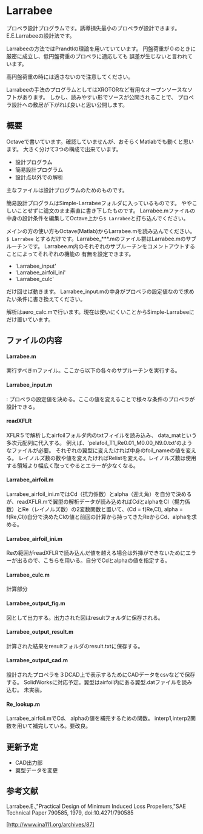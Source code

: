Larrabee
====

プロペラ設計プログラムです。誘導損失最小のプロペラが設計できます。
E.E.Larrabeeの設計法です。

Larrabeeの方法ではPrandtlの理論を用いていています。
円盤荷重が０のときに厳密に成立し、低円盤荷重のプロペラに適応しても
誤差が生じないと言われています。

高円盤荷重の時には適さないので注意してください。

Larrabeeの手法のプログラムとしてはXROTORなど有用なオープンソースなソフトがあります。
しかし、読みやすい形でソースが公開されることで、
プロペラ設計への敷居が下がれば良いと思い公開します。


概要
----
Octaveで書いています。確認していませんが、おそらくMatlabでも動くと思います。
大きく分けて3つの構成で出来ています。

* 設計プログラム
* 簡易設計プログラム
* 設計点以外での解析

主なファイルは設計プログラムのためのものです。

簡易設計プログラムはSimple-Larrabeeフォルダに入っているものです。
ややこしいことせずに論文のまま素直に書き下したものです。
Larrabee.mファイルの中身の設計条件を編集してOctave上から`$ Larrabee`と打ち込んでください。

メインの方の使い方もOctave(Matlab)からLarrabee.mを読み込んでください。
`$ Larrabee`
とするだけです。Larrabee_***.mのファイル群はLarrabee.mのサブルーチンです。
Larrabee.m内のそれぞれのサブルーチンをコメントアウトすることによってそれぞれの機能の
有無を設定できます。

* 'Larrabee_input'
* 'Larrabee_airfoil_ini'
* 'Larrabee_culc'

だけ回せば動きます。
Larrabee_input.mの中身がプロペラの設定値なので求めたい条件に書き換えてください。


解析はaero_calc.mで行います。現在は使いにくいことからSimple-Larrabeeにだけ置いています。


ファイルの内容
----
#### Larrabee.m
 実行すべきmファイル。ここから以下の各々のサブルーチンを実行する。

#### Larrabee_input.m
: プロペラの設定値を決める。ここの値を変えることで様々な条件のプロペラが設計できる。

#### readXFLR
 XFLR５で解析したairfoilフォルダ内のtxtフィイルを読み込み、
data_matという多次元配列に代入する。
例えば、'pelafoil\_T1\_Re0.01\_M0.00\_N9.0.txt'のようなファイルが必要。
それぞれの翼型に変えたければ中身のfoil_nameの値を変える。
レイノルズ数の数や値を変えたければRelistを変える。レイノルズ数は使用する領域より幅広く取ってやるとエラーが少なくなる。

#### Larrabee_airfoil.m
 Larrabee\_airfoil_ini.mではCd（抗力係数）とalpha（迎え角）を自分で決めるが、readXFLR.mで翼型の解析データが読み込めればCdとalphaをCl（揚力係数）とRe（レイノルズ数）の2変数関数と置いて、(Cd = f(Re,Cl), alpha = f(Re,Cl))自分で決めたClの値と前回の計算から持ってきたReからCd、alphaを求める。

#### Larrabee\_airfoil_ini.m
 Reの範囲がreadXFLRで読み込んだ値を越える場合は外挿ができないためにエラーが出るので、こちらを用いる。自分でCdとalphaの値を指定する。

#### Larrabee_culc.m
 計算部分

#### Larrabee_output_fig.m
 図として出力する。出力された図はresultフォルダに保存される。

#### Larrabee_output_result.m
 計算された結果をresultフォルダのresult.txtに保存する。

#### Larrabee_output_cad.m
 設計されたプロペラを３DCAD上で表示するためにCADデータをcsvなどで保存する。
SolidWorksに対応予定。翼型はairfoil内にある翼型.datファイルを読み込む。
未実装。

#### Re_lookup.m
 Larrabee\_airfoil.mでCd、	alphaの値を補完するための関数。
interp1,interp2関数を用いて補完している。要改良。

更新予定
----
* CAD出力部
* 翼型データを変更

参考文献
----
Larrabee.E.,"Practical Design of Minimum Induced Loss Propellers,"SAE Technical Paper 790585, 1979, doi:10.4271/790585

[http://www.ina111.org/archives/87]